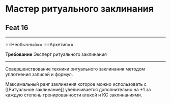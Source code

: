 # Мастер ритуального заклинания
## Feat 16 

---

==Необычный== ==Архетип==

**Требование** Эксперт ритуального заклинания

---

Совершенствование техники ритуального заклинания методом уплотнения записей и формул. 

Максимальный ранг заклинания которое можно использовать с [[Ритуальное заклинание]] увеличивается дополнительно на +1 за каждую степень тренированности атакой и КС заклинаниями.
